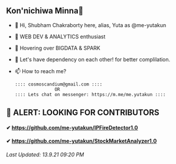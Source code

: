 ## Kon'nichiwa Minna👋
- 👋 Hi, Shubham Chakraborty here, alias, Yuta as @me-yutakun
- 👀 WEB DEV & ANALYTICS enthusiast
- 🌱 Hovering over BIGDATA & SPARK
- 💞️ Let's have dependency on each other! for better complilation.
- 📫 How to reach me?

      :::: cosmoscandium@gmail.com ::::
                     OR                  
      :::: Lets chat on messenger: https://m.me/me.yutakun ::::
## 🚨 ALERT: LOOKING FOR CONTRIBUTORS 
#### ✔ https://github.com/me-yutakun/IPFireDetector1.0
#### ✔ https://github.com/me-yutakun/StockMarketAnalyzer1.0
###### Last Updated: 13.9.21 09:20 PM
<!---
me-yutakun/me-yutakun is a ✨ special ✨ repository because its `README.md` (this file) appears on your GitHub profile.
You can click the Preview link to take a look at your changes.
--->
